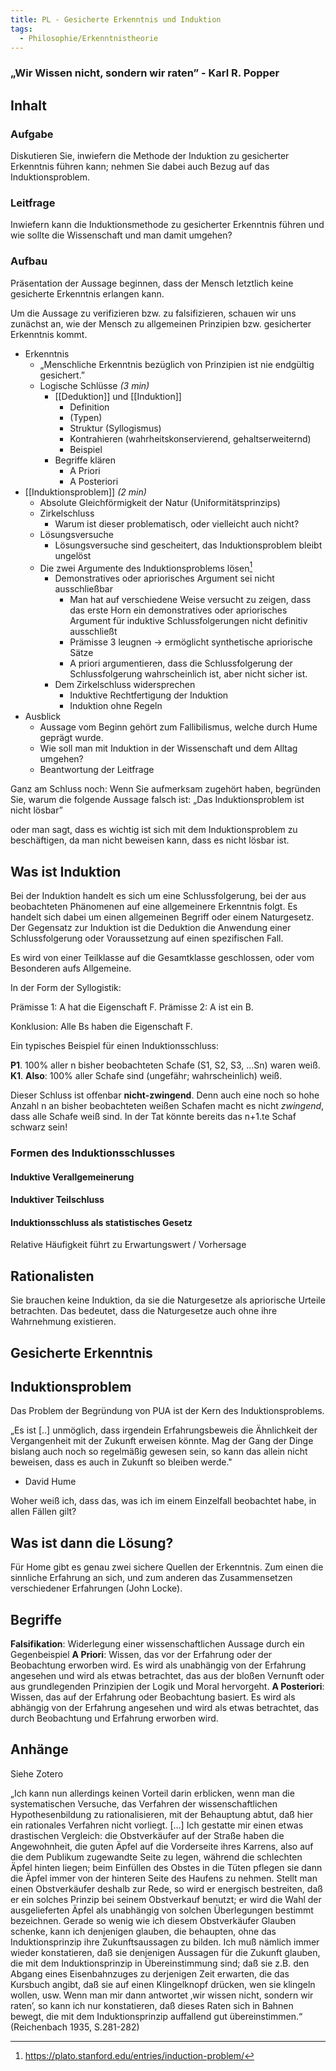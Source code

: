 ```yaml
---
title: PL - Gesicherte Erkenntnis und Induktion
tags:
  - Philosophie/Erkenntnistheorie
---
```


### „Wir Wissen nicht, sondern wir raten” - Karl R. Popper

## Inhalt

### Aufgabe

Diskutieren Sie, inwiefern die Methode der Induktion zu gesicherter Erkenntnis führen kann; nehmen Sie dabei auch Bezug auf das Induktionsproblem.

### Leitfrage

Inwiefern kann die Induktionsmethode zu gesicherter Erkenntnis führen und wie sollte die Wissenschaft und man damit umgehen?

### Aufbau

Präsentation der Aussage beginnen, dass der Mensch letztlich keine gesicherte Erkenntnis erlangen kann.

Um die Aussage zu verifizieren bzw. zu falsifizieren, schauen wir uns zunächst an, wie der Mensch zu allgemeinen Prinzipien bzw. gesicherter Erkenntnis kommt.

- Erkenntnis
	- „Menschliche Erkenntnis bezüglich von Prinzipien ist nie endgültig gesichert.”
	- Logische Schlüsse _(3 min)_
		- [[Deduktion]] und [[Induktion]]
			- Definition
			- (Typen)
			- Struktur (Syllogismus)
			- Kontrahieren (wahrheitskonservierend, gehaltserweiternd)
			- Beispiel
		- Begriffe klären
			- A Priori
			- A Posteriori
- [[Induktionsproblem]] _(2 min)_
	- Absolute Gleichförmigkeit der Natur (Uniformitätsprinzips)
	- Zirkelschluss
		- Warum ist dieser problematisch, oder vielleicht auch nicht?
	- Lösungsversuche
		- Lösungsversuche sind gescheitert, das Induktionsproblem bleibt ungelöst
	- Die zwei Argumente des Induktionsproblems lösen[^2]
		- Demonstratives oder apriorisches Argument sei nicht ausschließbar
			- Man hat auf verschiedene Weise versucht zu zeigen, dass das erste Horn ein demonstratives oder apriorisches Argument für induktive Schlussfolgerungen nicht definitiv ausschließt
			- Prämisse 3 leugnen → ermöglicht synthetische apriorische Sätze
			- A priori argumentieren, dass die Schlussfolgerung der Schlussfolgerung wahrscheinlich ist, aber nicht sicher ist.
		- Dem Zirkelschluss widersprechen
			- Induktive Rechtfertigung der Induktion
			- Induktion ohne Regeln
- Ausblick
	- Aussage vom Beginn gehört zum Fallibilismus, welche durch Hume geprägt wurde.
	- Wie soll man mit Induktion in der Wissenschaft und dem Alltag umgehen?
	- Beantwortung der Leitfrage

Ganz am Schluss noch:
Wenn Sie aufmerksam zugehört haben, begründen Sie, warum die folgende Aussage falsch ist:
„Das Induktionsproblem ist nicht lösbar” 

oder man sagt, dass es wichtig ist sich mit dem Induktionsproblem zu beschäftigen, da man nicht beweisen kann, dass es nicht lösbar ist.

## Was ist Induktion

Bei der Induktion handelt es sich um eine Schlussfolgerung, bei der aus beobachteten Phänomenen auf eine allgemeinere Erkenntnis folgt. Es handelt sich dabei um einen allgemeinen Begriff oder einem Naturgesetz. Der Gegensatz zur Induktion ist die Deduktion die Anwendung einer Schlussfolgerung oder Voraussetzung auf einen spezifischen Fall.

Es wird von einer Teilklasse auf die Gesamtklasse geschlossen, oder vom Besonderen aufs Allgemeine.

In der Form der Syllogistik:

Prämisse 1: A hat die Eigenschaft F.
Prämisse 2: A ist ein B.

Konklusion: Alle Bs haben die Eigenschaft F.

Ein typisches Beispiel für einen Induktionsschluss:

**P1**. 100% aller n bisher beobachteten Schafe (S1, S2, S3, ...Sn) waren weiß.  
**K1**. **Also**: 100% aller Schafe sind (ungefähr; wahrscheinlich) weiß.

Dieser Schluss ist offenbar **nicht-zwingend**. Denn auch eine noch so hohe Anzahl n an bisher beobachteten weißen Schafen macht es nicht _zwingend_, dass alle Schafe weiß sind. In der Tat könnte bereits das n+1.te Schaf schwarz sein!

### Formen des Induktionsschlusses

#### Induktive Verallgemeinerung

#### Induktiver Teilschluss

#### Induktionsschluss als statistisches Gesetz

Relative Häufigkeit führt zu Erwartungswert / Vorhersage

## Rationalisten

Sie brauchen keine Induktion, da sie die Naturgesetze als apriorische Urteile betrachten. Das bedeutet, dass die Naturgesetze auch ohne ihre Wahrnehmung existieren.

## Gesicherte Erkenntnis

## Induktionsproblem

Das Problem der Begründung von PUA ist der Kern des Induktionsproblems.

„Es ist [..] unmöglich, dass irgendein Erfahrungsbeweis die Ähnlichkeit der Vergangenheit mit der Zukunft erweisen könnte. Mag der Gang der Dinge bislang auch noch so regelmäßig gewesen sein, so kann das allein nicht beweisen, dass es auch in Zukunft so bleiben werde."

- David Hume

Woher weiß ich, dass das, was ich im einem Einzelfall beobachtet habe, in allen Fällen gilt?

## Was ist dann die Lösung?

Für Home gibt es genau zwei sichere Quellen der Erkenntnis. Zum einen die sinnliche Erfahrung an sich, und zum anderen das Zusammensetzen verschiedener Erfahrungen (John Locke).

## Begriffe

**Falsifikation**: Widerlegung einer wissenschaftlichen Aussage durch ein Gegenbeispiel
**A Priori**: Wissen, das vor der Erfahrung oder der Beobachtung erworben wird. Es wird als unabhängig von der Erfahrung angesehen und wird als etwas betrachtet, das aus der bloßen Vernunft oder aus grundlegenden Prinzipien der Logik und Moral hervorgeht.
**A Posteriori**: Wissen, das auf der Erfahrung oder Beobachtung basiert. Es wird als abhängig von der Erfahrung angesehen und wird als etwas betrachtet, das durch Beobachtung und Erfahrung erworben wird.

## Anhänge

Siehe Zotero

„Ich kann nun allerdings keinen Vorteil darin erblicken, wenn man die systematischen Versuche, das Verfahren der wissenschaftlichen Hypothesenbildung zu rationalisieren, mit der Behauptung abtut, daß hier ein rationales Verfahren nicht vorliegt. […] Ich gestatte mir einen etwas drastischen Vergleich: die Obstverkäufer auf der Straße haben die Angewohnheit, die guten Äpfel auf die Vorderseite ihres Karrens, also auf die dem Publikum zugewandte Seite zu legen, während die schlechten Äpfel hinten liegen; beim Einfüllen des Obstes in die Tüten pflegen sie dann die Äpfel immer von der hinteren Seite des Haufens zu nehmen. Stellt man einen Obstverkäufer deshalb zur Rede, so wird er energisch bestreiten, daß er ein solches Prinzip bei seinem Obstverkauf benutzt; er wird die Wahl der ausgelieferten Äpfel als unabhängig von solchen Überlegungen bestimmt bezeichnen. Gerade so wenig wie ich diesem Obstverkäufer Glauben schenke, kann ich denjenigen glauben, die behaupten, ohne das Induktionsprinzip ihre Zukunftsaussagen zu bilden. Ich muß nämlich immer wieder konstatieren, daß sie denjenigen Aussagen für die Zukunft glauben, die mit dem Induktionsprinzip in Übereinstimmung sind; daß sie z.B. den Abgang eines Eisenbahnzuges zu derjenigen Zeit erwarten, die das Kursbuch angibt, daß sie auf einen Klingelknopf drücken, wen sie klingeln wollen, usw. Wenn man mir dann antwortet ‚wir wissen nicht, sondern wir raten’, so kann ich nur konstatieren, daß dieses Raten sich in Bahnen bewegt, die mit dem Induktionsprinzip auffallend gut übereinstimmen.“ (Reichenbach 1935, S.281-282)

[^1]: https://www.philomag.de/lexikon/empirismus
[^2]: https://plato.stanford.edu/entries/induction-problem/